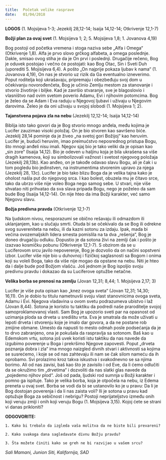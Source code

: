```yaml
---
title:  Početak velike rasprave
date:   01/04/2018
---
```


**LOGOS** (1. Mojsijeva 1-3; Jezekilj 28,12-14; Isaija 14,12-14; Otkrivenje 12,1-7)

**Božji plan za ovaj svet** (1. Mojsijeva 1; 2; 5. Mojsijeva 1,8; 1. Jovanova 4,19)

Bog postoji od početka vremena i stoga naziva sebe „Alfa i Omega“ (Otkrivenje 1,8). Alfa je prvo slovo grčkog alfabeta, a omega poslednje. Dakle, smisao ovog stiha je da je On prvi i poslednji.
Drugačije rečeno, Bog je oduvek postojao i večno će postojati: kao Bog Otac, Sin i Sveti Duh (uporediti 5. Mojisijeva 6,4). A pošto „On najprije pokaza ljubav k nama“ (1. Jovanova 4,19), On nas je stvorio uz rizik da Ga eventualno izneverimo. Poput roditelja koji ukrašavaju, pripremaju i obezbeđuju svoj dom u očekivanju novorođenčeta, Bog je učinio Zemlju mestom za stanovanje i stvorio životinje i biljke. Kad je završio stvaranje, sve je blagoslovio i vlasništvo nad ovim svetom poverio Adamu, Evi i njihovim potomcima. Bog je želeo da se Adam i Eva raduju u Njegovoj ljubavi i uživaju u Njegovim darovima. Želeo je da oni uživaju u svojoj slobodi (1. Mojsijeva 1; 2).

**Tajanstvena pojava zla na nebu** (Jezekilj 12,12-14; Isaija 14,12-14)

Biblija isto tako govori da je Bog stvorio mnogo anđela, među kojima je Lucifer zauzimao visoki položaj. On je bio stvoren kao savršeno biće. Jezekilj 28,14 pominje da je živeo „na svetoj gori Božijoj“ kao heruvim. Lucifer je, budući heruvim, imao preimućstvo neposrednog pristupa Bogu, što mnogi anđeli nisu imali. Njegov sjaj bio je tako veliki da je opisan kao „sin zore“ (Isaija 14,12). Bio je odeven u haljinu koja je bila ukrašena sa više dragih kamenova, koji su simbolizovali važnost i svetost njegovog položaja (Jezekilj 28,13b). Kao anđeo, on je takođe odavao slavu Bogu, ali je čak i u tom pogledu bio jedinstven, na instrumentima stvorenim upravo za njega (Jezekilj 28, 13c). Lucifer je bio tako blizu Boga da je velika tajna kako je oholost našla put do njegovog srca. I kao bolest, obuzela mu je čitavo srce, tako da ubrzo više nije voleo Boga nego samog sebe. U stvari, nije više shvatao niti prihvatao da sva slava pripada Bogu, nego je poželeo da sam bude Bog (Isaija 14,12-14). On nije hteo da ima Božji karakter, već samo Njegovu slavu.

**Božja predivna pravda** (Otkrivenje 12,1-7)

Na ljudskom nivou, nesporazumi se obično rešavaju ili odmazdom ili uklanjanjem, kao u slučaju smrti. Otuda bi se očekivalo da se Bog ili odrekne svog suvereniteta na nebu, ili da kazni sotonu za izdaju. Ipak, mada bi većina ovozemaljskih lidera smesta pomislila na ta dva „rešenja“, Bog je doneo drugačiju odluku. Dopustio je da sotona živi na zemlji čak i pošto je izazvao kosmičku pobunu (Otkrivenje 12,1-7). S obzirom da se u Luciferovom srcu javilo nepoverenje, Bog je dozvolio da on načini sopstveni izbor. Lucifer više nije bio u duhovnoj i fizičkoj saglasnosti sa Bogom i onima koji su voleli Boga, tako da više nije mogao da opstane na nebu. Niti je hteo da i dalje bude pod Božjom vlašću. Još jednom je Bog ispoljio svoju predivnu pravdu i dokazao da su Luciferove optužbe netačne.

**Velika borba se prenosi na zemlju** (Jovan 12,31; 8,44; 1. Mojsijeva 2,17; 3)


Lucifer je više puta opisan kao „knez ovoga sveta“ (Jovan 12,31; 14,30; 16,11). On je dobio tu titulu nametnuvši svoju vlast stanovnicima ovoga sveta, Adamu i Evi. Njegova vladavina u ovom svetu podrazumeva ubistvo i laž (Jovan 8,44). Sotona je koristio tu taktiku da podredi naše praroditelje svojoj samoproklamovanoj vlasti.
Sam Bog je upozorio sveti par na opasnost od uzimanja ploda sa drveta u središtu vrta. Eva je smatrala da može uživati u lepoti drveta i stvorenju koje je imalo dar govora, a da ne postane rob zmijine obmane. Umesto da napusti to mesto odmah posle podsećanja da je to drvo zabranjeno, ona je pokušala da raspravlja sa sotonom.
Baš kao u Edemskom vrtu, sotona još uvek koristi istu taktiku da nas navede da izgubimo poverenje u Boga i prekršimo Njegove zapovesti.  Poput „drveta poznanja dobra i zla“ ima mnogo naizgled divnih stvari i aktivnosti sa kojima se susrećemo, i koje se od nas zahtevaju ili nam se čak silom nameću da ih oprobamo. Svi prolazimo kroz takva iskustva i svakodnevno se sa njima borimo. Ali od nas zavisi, baš kao što je zavisilo i od Eve, da li ćemo odlučiti da se okružimo tim „drvetima“ i dozvoliti da nas slatki glas navede da „pojedemo njihov plod“.
Još od pada, ljudski rod sumnja u Božji karakter i pomno ga ispituje. Tako je velika borba, koja je otpočela na nebu, iz Edema preneta u ovaj svet. Borba se vodi da bi se ustanovilo ko je u pravu: Da li je Bog dostojan poverenja i da li nas zaista voli? Ili je sotona u pravu kad optužuje Boga za sebičnost i nebrigu? Postoji neprijateljstvo između onih koji veruju zmiji i onih koji veruju Bogu (1. Mojsijeva 3,15). Kojoj ćete se strani vi danas prikloniti?

**ODGOVORITE:**

`1.	Kako bi trebalo da izgleda vaša molitva da ne biste bili prevareni?`

`2.	Kako svakoga dana sagledavate divnu Božju pravdu?`

`3.	Šta možete činiti kako se greh ne bi razvijao u vašem srcu?`

*Sali Mamani, Junion Siti, Kalifornija, SAD*
